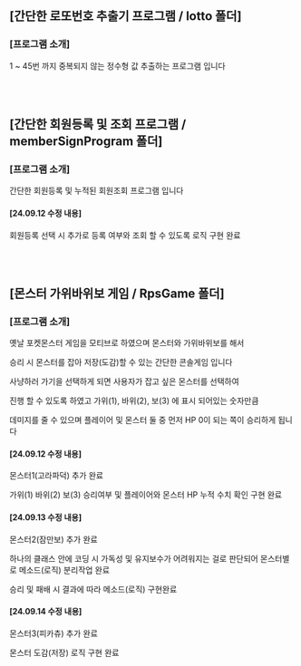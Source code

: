 <h2> [간단한 로또번호 추출기 프로그램 / lotto 폴더] </h2>
<h3> [프로그램 소개] </h3>
<p> 1 ~ 45번 까지 중복되지 않는 정수형 값 추출하는 프로그램 입니다 </p>

<br>
<br>

<h2> [간단한 회원등록 및 조회 프로그램 / memberSignProgram 폴더] </h2>
<h3> [프로그램 소개] </h3>
<p> 간단한 회원등록 및 누적된 회원조회 프로그램 입니다 </p>

<h4> [24.09.12 수정 내용] </h4>
<p> 회원등록 선택 시 추가로 등록 여부와 조회 할 수 있도록 로직 구현 완료 </p>

<br>
<br>

<h2> [몬스터 가위바위보 게임 / RpsGame 폴더] </h2>
<h3> [프로그램 소개] </h3>
<p> 옛날 포켓몬스터 게임을 모티브로 하였으며 몬스터와 가위바위보를 해서</p>
<p> 승리 시 몬스터를 잡아 저장(도감)할 수 있는 간단한 콘솔게임 입니다 </p>
<p> 사냥하러 가기을 선택하게 되면 사용자가 잡고 싶은 몬스터를 선택하여 </p>
<p> 진행 할 수 있도록 하였고 가위(1), 바위(2), 보(3) 에 표시 되어있는 숫자만큼 </p>
<p> 데미지를 줄 수 있으며 플레이어 및 몬스터 둘 중 먼저 HP 0이 되는 쪽이 승리하게 됩니다 </p>

<h4> [24.09.12 수정 내용] </h4>
<p>  몬스터1(고라파덕) 추가 완료
<p>  가위(1) 바위(2) 보(3) 승리여부 및 플레이어와 몬스터 HP 누적 수치 확인 구현 완료 </p>
<h4> [24.09.13 수정 내용] </h4>
<p>  몬스터2(잠만보) 추가 완료 </p>
<p>  하나의 클래스 안에 코딩 시 가독성 및 유지보수가 어려워지는 걸로 판단되어 몬스터별로 메소드(로직) 분리작업 완료</p>
<p>  승리 및 패배 시 결과에 따라 메소드(로직) 구현완료 </p>
<h4> [24.09.14 수정 내용] </h4>
<p>  몬스터3(피카츄) 추가 완료 </p>
<p>  몬스터 도감(저장) 로직 구현 완료 </p>
